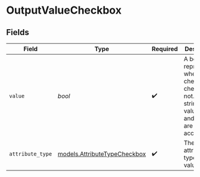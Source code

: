 # OutputValueCheckbox


## Fields

| Field                                                                                                                  | Type                                                                                                                   | Required                                                                                                               | Description                                                                                                            | Example                                                                                                                |
| ---------------------------------------------------------------------------------------------------------------------- | ---------------------------------------------------------------------------------------------------------------------- | ---------------------------------------------------------------------------------------------------------------------- | ---------------------------------------------------------------------------------------------------------------------- | ---------------------------------------------------------------------------------------------------------------------- |
| `value`                                                                                                                | *bool*                                                                                                                 | :heavy_check_mark:                                                                                                     | A boolean representing whether the checkbox is checked or not. The string values 'true' and 'false' are also accepted. | true                                                                                                                   |
| `attribute_type`                                                                                                       | [models.AttributeTypeCheckbox](../models/attributetypecheckbox.md)                                                     | :heavy_check_mark:                                                                                                     | The attribute type of the value.                                                                                       | checkbox                                                                                                               |